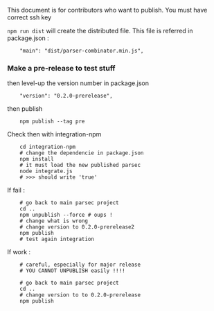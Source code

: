 This document is for contributors who want to publish. You must have
correct ssh key

`npm run dist` will create the distributed file. This file
 is referred in package.json :
 
        "main": "dist/parser-combinator.min.js",

### Make a pre-release to test stuff
        
then level-up the version number in package.json

        "version": "0.2.0-prerelease",
        
then publish

        npm publish --tag pre
        
        
Check then with integration-npm

        cd integration-npm
        # change the dependencie in package.json
        npm install
        # it must load the new published parsec
        node integrate.js
        # >>> should write 'true'

If fail : 

        # go back to main parsec project
        cd ..
        npm unpublish --force # oups !
        # change what is wrong
        # change version to 0.2.0-prerelease2
        npm publish
        # test again integration
        
If work : 

        # careful, especially for major release
        # YOU CANNOT UNPUBLISH easily !!!!
        
        # go back to main parsec project
        cd ..
        # change version to to 0.2.0-prerelease
        npm publish
        